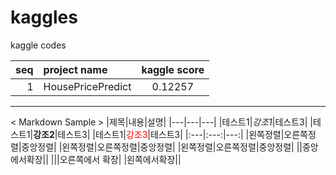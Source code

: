 # kaggles
kaggle codes


|seq|       project name         |kaggle score|
|---:|:----------------------------|:------------:|
|  1| HousePricePredict          |0.12257|



----
< Markdown Sample >
|제목|내용|설명|
|---|---|---|
|테스트1|*강조1*|테스트3|
|테스트1|**강조2**|테스트3|
|테스트1|<span style="color:red">강조3</span>|테스트3|
|:---|:---:|---:|
|왼쪽정렬|오른쪽정렬|중앙정렬|
|왼쪽정렬|오른쪽정렬|중앙정렬|
|왼쪽정렬|오른쪽정렬|중앙정렬|
||중앙에서확장||
|||오른쪽에서 확장|
|왼쪽에서확장||

